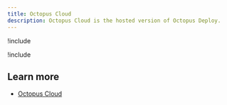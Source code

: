 ```yaml
---
title: Octopus Cloud
description: Octopus Cloud is the hosted version of Octopus Deploy.
---
```


!include <octopus-deploy-server>

!include <octopus-cloud>

## Learn more

- [Octopus Cloud](/docs/octopus-cloud/index.md)
